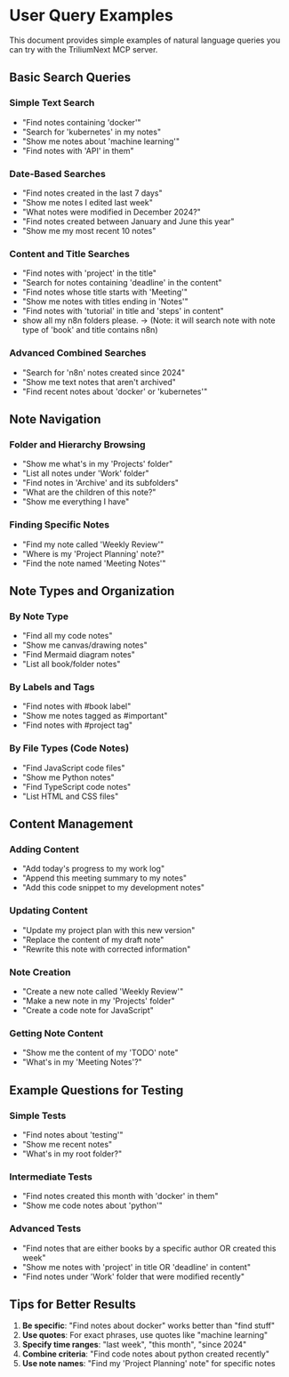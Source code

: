 # User Query Examples

This document provides simple examples of natural language queries you can try with the TriliumNext MCP server.

## Basic Search Queries

### Simple Text Search
- "Find notes containing 'docker'"
- "Search for 'kubernetes' in my notes"
- "Show me notes about 'machine learning'"
- "Find notes with 'API' in them"

### Date-Based Searches
- "Find notes created in the last 7 days"
- "Show me notes I edited last week"
- "What notes were modified in December 2024?"
- "Find notes created between January and June this year"
- "Show me my most recent 10 notes"

### Content and Title Searches
- "Find notes with 'project' in the title"
- "Search for notes containing 'deadline' in the content"
- "Find notes whose title starts with 'Meeting'"
- "Show me notes with titles ending in 'Notes'"
- "Find notes with 'tutorial' in title and 'steps' in content"
- show all my n8n folders please. -> (Note: it will search note with note type of 'book' and title contains n8n)

### Advanced Combined Searches
- "Search for 'n8n' notes created since 2024"
- "Show me text notes that aren't archived"
- "Find recent notes about 'docker' or 'kubernetes'"

## Note Navigation

### Folder and Hierarchy Browsing
- "Show me what's in my 'Projects' folder"
- "List all notes under 'Work' folder"
- "Find notes in 'Archive' and its subfolders"
- "What are the children of this note?"
- "Show me everything I have"

### Finding Specific Notes
- "Find my note called 'Weekly Review'"
- "Where is my 'Project Planning' note?"
- "Find the note named 'Meeting Notes'"

## Note Types and Organization

### By Note Type
- "Find all my code notes"
- "Show me canvas/drawing notes"
- "Find Mermaid diagram notes"
- "List all book/folder notes"

### By Labels and Tags
- "Find notes with #book label"
- "Show me notes tagged as #important"
- "Find notes with #project tag"

### By File Types (Code Notes)
- "Find JavaScript code files"
- "Show me Python notes"
- "Find TypeScript code notes"
- "List HTML and CSS files"

## Content Management

### Adding Content
- "Add today's progress to my work log"
- "Append this meeting summary to my notes"
- "Add this code snippet to my development notes"

### Updating Content
- "Update my project plan with this new version"
- "Replace the content of my draft note"
- "Rewrite this note with corrected information"

### Note Creation
- "Create a new note called 'Weekly Review'"
- "Make a new note in my 'Projects' folder"
- "Create a code note for JavaScript"

### Getting Note Content
- "Show me the content of my 'TODO' note"
- "What's in my 'Meeting Notes'?"

## Example Questions for Testing

### Simple Tests
- "Find notes about 'testing'"
- "Show me recent notes"
- "What's in my root folder?"

### Intermediate Tests
- "Find notes created this month with 'docker' in them"
- "Show me code notes about 'python'"

### Advanced Tests
- "Find notes that are either books by a specific author OR created this week"
- "Show me notes with 'project' in title OR 'deadline' in content"
- "Find notes under 'Work' folder that were modified recently"

## Tips for Better Results

1. **Be specific**: "Find notes about docker" works better than "find stuff"
2. **Use quotes**: For exact phrases, use quotes like "machine learning"
3. **Specify time ranges**: "last week", "this month", "since 2024"
4. **Combine criteria**: "Find code notes about python created recently"
5. **Use note names**: "Find my 'Project Planning' note" for specific notes